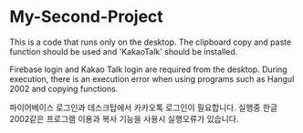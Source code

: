 # My-Second-Project
This is a code that runs only on the desktop. The clipboard copy and paste function should be used and 'KakaoTalk' should be installed.

Firebase login and Kakao Talk login are required from the desktop.
During execution, there is an execution error when using programs such as Hangul 2002 and copying functions.

파이어베이스 로그인과 데스크탑에서 카카오톡 로그인이 필요합니다.
실행중 한글2002같은 프로그램 이용과 복사 기능을 사용시 실행오류가 있습니다.
